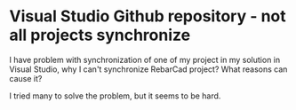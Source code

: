 
# Visual Studio Github repository - not all projects synchronize

I have problem with synchronization of one of my project in my solution in Visual Studio, why I can't synchronize RebarCad project? What reasons can cause it?

I tried many to solve the problem, but it seems to be hard.

        